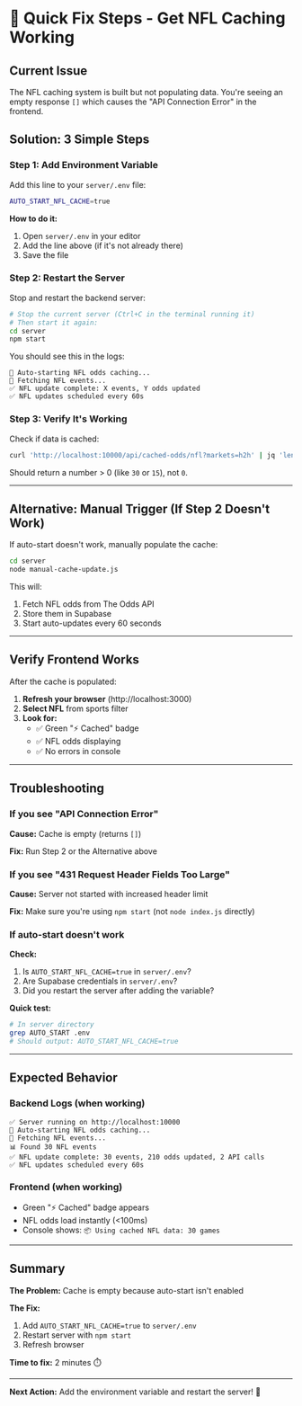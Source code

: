 # 🚀 Quick Fix Steps - Get NFL Caching Working

## Current Issue
The NFL caching system is built but not populating data. You're seeing an empty response `[]` which causes the "API Connection Error" in the frontend.

## Solution: 3 Simple Steps

### Step 1: Add Environment Variable
Add this line to your `server/.env` file:

```bash
AUTO_START_NFL_CACHE=true
```

**How to do it:**
1. Open `server/.env` in your editor
2. Add the line above (if it's not already there)
3. Save the file

### Step 2: Restart the Server
Stop and restart the backend server:

```bash
# Stop the current server (Ctrl+C in the terminal running it)
# Then start it again:
cd server
npm start
```

You should see this in the logs:
```
🏈 Auto-starting NFL odds caching...
🔄 Fetching NFL events...
✅ NFL update complete: X events, Y odds updated
✅ NFL updates scheduled every 60s
```

### Step 3: Verify It's Working
Check if data is cached:

```bash
curl 'http://localhost:10000/api/cached-odds/nfl?markets=h2h' | jq 'length'
```

Should return a number > 0 (like `30` or `15`), not `0`.

---

## Alternative: Manual Trigger (If Step 2 Doesn't Work)

If auto-start doesn't work, manually populate the cache:

```bash
cd server
node manual-cache-update.js
```

This will:
1. Fetch NFL odds from The Odds API
2. Store them in Supabase
3. Start auto-updates every 60 seconds

---

## Verify Frontend Works

After the cache is populated:

1. **Refresh your browser** (http://localhost:3000)
2. **Select NFL** from sports filter
3. **Look for:**
   - ✅ Green "⚡ Cached" badge
   - ✅ NFL odds displaying
   - ✅ No errors in console

---

## Troubleshooting

### If you see "API Connection Error"
**Cause:** Cache is empty (returns `[]`)

**Fix:** Run Step 2 or the Alternative above

### If you see "431 Request Header Fields Too Large"
**Cause:** Server not started with increased header limit

**Fix:** Make sure you're using `npm start` (not `node index.js` directly)

### If auto-start doesn't work
**Check:**
1. Is `AUTO_START_NFL_CACHE=true` in `server/.env`?
2. Are Supabase credentials in `server/.env`?
3. Did you restart the server after adding the variable?

**Quick test:**
```bash
# In server directory
grep AUTO_START .env
# Should output: AUTO_START_NFL_CACHE=true
```

---

## Expected Behavior

### Backend Logs (when working)
```
✅ Server running on http://localhost:10000
🏈 Auto-starting NFL odds caching...
🔄 Fetching NFL events...
📊 Found 30 NFL events
✅ NFL update complete: 30 events, 210 odds updated, 2 API calls
✅ NFL updates scheduled every 60s
```

### Frontend (when working)
- Green "⚡ Cached" badge appears
- NFL odds load instantly (<100ms)
- Console shows: `📦 Using cached NFL data: 30 games`

---

## Summary

**The Problem:** Cache is empty because auto-start isn't enabled

**The Fix:** 
1. Add `AUTO_START_NFL_CACHE=true` to `server/.env`
2. Restart server with `npm start`
3. Refresh browser

**Time to fix:** 2 minutes ⏱️

---

**Next Action:** Add the environment variable and restart the server! 🚀
